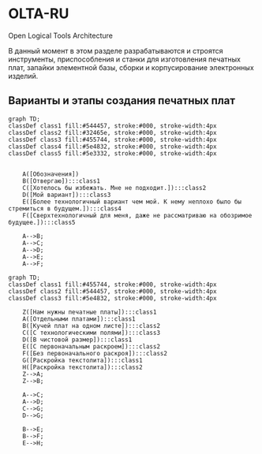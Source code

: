 # OLTA-RU
Open Logical Tools Architecture  

В данный момент в этом разделе разрабатываются и строятся инструменты, приспособления и станки для изготовления печатных плат, запайки элементной базы, сборки и корпусирование электронных изделий.  

## Варианты и этапы создания печатных плат
```mermaid
graph TD;
classDef class1 fill:#544457, stroke:#000, stroke-width:4px
classDef class2 fill:#32465e, stroke:#000, stroke-width:4px
classDef class3 fill:#455744, stroke:#000, stroke-width:4px
classDef class4 fill:#5e4832, stroke:#000, stroke-width:4px
classDef class5 fill:#5e3332, stroke:#000, stroke-width:4px

   
    A([Обозначения])
    B([Отвергаю]):::class1
    C([Хотелось бы избежать. Мне не подходит.]):::class2
    D([Мой вариант]):::class3
    E([Более технологичный вариант чем мой. К нему неплохо было бы стремиться в будущем.]):::class4
    F([Сверхтехнологичный для меня, даже не рассматриваю на обозримое будущее.]):::class5

    A-->B;
    A-->C;
    A-->D;
    A-->E;
    A-->F;

```

```mermaid
graph TD;
classDef class1 fill:#455744, stroke:#000, stroke-width:4px
classDef class2 fill:#544457, stroke:#000, stroke-width:4px
classDef class3 fill:#5e4832, stroke:#000, stroke-width:4px

    Z([Нам нужны печатные платы]):::class1
    A([Отдельными платами]):::class1
    B([Кучей плат на одном листе]):::class2
    C([С технологическими полями]):::class3
    D([В чистовой размер]):::class1
    E([С первоначальным раскроем]):::class2
    F([Без первоначального раскроя]):::class2
    G([Раскройка текстолита]):::class1
    H([Раскройка текстолита]):::class2
    Z-->A;
    Z-->B;

    A-->C;
    A-->D;
    C-->G;
    D-->G;

    B-->E;
    B-->F;
    E-->H;
```
